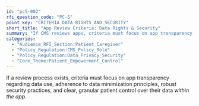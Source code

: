```yaml
---
id: "pc5-002"
rfi_question_code: "PC-5"
point_key: "CRITERIA_DATA_RIGHTS_AND_SECURITY"
short_title: "App Review Criteria: Data Rights & Security"
summary: "If CMS reviews apps, criteria must focus on app transparency, data minimization, robust security, and granular patient control *within the app*."
categories:
  - "Audience_RFI_Section:Patient_Caregiver"
  - "Policy_Regulation:CMS_Policy_Role"
  - "Policy_Regulation:Data_Privacy_Security"
  - "Core_Theme:Patient_Empowerment_Control"
---
```

If a review process exists, criteria must focus on app transparency regarding data use, adherence to data minimization principles, robust security practices, and clear, granular patient control over their data *within the app*.

